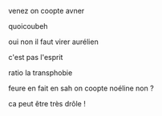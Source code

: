 venez on coopte avner

quoicoubeh

oui non il faut virer aurélien


c'est pas l'esprit



ratio la transphobie


feure en fait
en sah on coopte noéline non ? 


ca peut être très drôle !